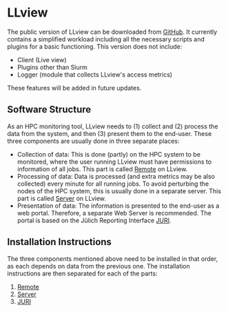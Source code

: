 # LLview

The public version of LLview can be downloaded from [GitHub](https://github.com/FZJ-JSC/LLview).
It currently contains a simplified workload including all the necessary
scripts and plugins for a basic functioning. This version does not include:

- Client (Live view)
- Plugins other than Slurm
- Logger (module that collects LLview's access metrics)

These features will be added in future updates.

## Software Structure

As an HPC monitoring tool, LLview needs to (1) collect and (2) process the data from the system, and then (3) present them to the end-user.
These three components are usually done in three separate places:

- Collection of data: This is done (partly) on the HPC system to be monitored, where the user running LLview must have permissions to information of all jobs. This part is called [Remote](remote_about.md) on LLview.
- Processing of data: Data is processed (and extra metrics may be also collected) every minute for all running jobs. To avoid perturbing the nodes of the HPC system, this is usually done in a separate server. This part is called [Server](server_about.md) on LLview.
- Presentation of data: The information is presented to the end-user as a web portal. Therefore, a separate Web Server is recommended. The portal is based on the Jülich Reporting Interface [JURI](juri_about.md).

## Installation Instructions

The three components mentioned above need to be installed in that order, as each depends on data from the previous one.
The installation instructions are then separated for each of the parts:

1. [Remote](remote_install.md)
2. [Server](server_install.md)
3. [JURI](juri_install.md)

